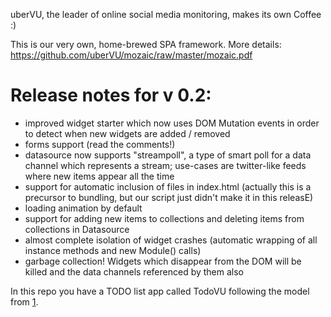 uberVU, the leader of online social media monitoring, makes its own Coffee :)

This is our very own, home-brewed SPA framework. More details:
https://github.com/uberVU/mozaic/raw/master/mozaic.pdf

# Release notes for v 0.2:
* improved widget starter which now uses DOM Mutation events in order to detect when new widgets are added / removed
* forms support (read the comments!)
* datasource now supports "streampoll", a type of smart poll for a data channel which represents a stream; use-cases are twitter-like feeds where new items appear all the time
* support for automatic inclusion of files in index.html (actually this is a precursor to bundling, but our script just didn't make it in this releasE)
* loading animation by default
* support for adding new items to collections and deleting items from collections in Datasource
* almost complete isolation of widget crashes (automatic wrapping of all instance methods and new Module() calls)
* garbage collection! Widgets which disappear from the DOM will be killed and the data channels referenced by them also

In this repo you have a TODO list app called TodoVU following the model from [1].

[1]: http://addyosmani.github.com/todomvc/
